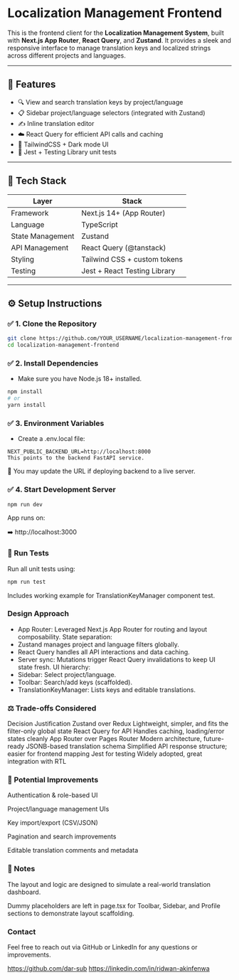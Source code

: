 # Localization Management Frontend

This is the frontend client for the **Localization Management System**, built with **Next.js App Router**, **React Query**, and **Zustand**. It provides a sleek and responsive interface to manage translation keys and localized strings across different projects and languages.

---

## 🚀 Features

- 🔍 View and search translation keys by project/language
- 📋 Sidebar project/language selectors (integrated with Zustand)
- ✍️ Inline translation editor
- ☁️ React Query for efficient API calls and caching
- 🎨 TailwindCSS + Dark mode UI
- 🧪 Jest + Testing Library unit tests

---

## 🧰 Tech Stack

| Layer              | Stack                            |
| ------------------ | -------------------------------- |
| Framework          | Next.js 14+ (App Router)         |
| Language           | TypeScript                       |
| State Management   | Zustand                          |
| API Management     | React Query (@tanstack)          |
| Styling            | Tailwind CSS + custom tokens     |
| Testing            | Jest + React Testing Library     |

---

## ⚙️ Setup Instructions

### ✅ 1. Clone the Repository

```bash
git clone https://github.com/YOUR_USERNAME/localization-management-frontend.git
cd localization-management-frontend
```

### ✅ 2. Install Dependencies
- Make sure you have Node.js 18+ installed.
```bash
npm install
# or
yarn install
```

### ✅ 3. Environment Variables
- Create a .env.local file:
```env
NEXT_PUBLIC_BACKEND_URL=http://localhost:8000
This points to the backend FastAPI service.
```

🔁 You may update the URL if deploying backend to a live server.

### ✅ 4. Start Development Server
```bash
npm run dev
```
App runs on:

➡️ http://localhost:3000

### 🧪 Run Tests
Run all unit tests using:

```bash
npm run test
```
Includes working example for TranslationKeyManager component test.

### Design Approach

- App Router: Leveraged Next.js App Router for routing and layout composability.
State separation:
- Zustand manages project and language filters globally.
- React Query handles all API interactions and data caching.
- Server sync: Mutations trigger React Query invalidations to keep UI state fresh.
UI hierarchy:
- Sidebar: Select project/language.
- Toolbar: Search/add keys (scaffolded).
- TranslationKeyManager: Lists keys and editable translations.

### ⚖️ Trade-offs Considered
Decision	Justification
Zustand over Redux	Lightweight, simpler, and fits the filter-only global state
React Query for API	Handles caching, loading/error states cleanly
App Router over Pages Router	Modern architecture, future-ready
JSONB-based translation schema	Simplified API response structure; easier for frontend mapping
Jest for testing	Widely adopted, great integration with RTL

### 🧩 Potential Improvements
Authentication & role-based UI

Project/language management UIs

Key import/export (CSV/JSON)

Pagination and search improvements

Editable translation comments and metadata

### 📝 Notes
The layout and logic are designed to simulate a real-world translation dashboard.

Dummy placeholders are left in page.tsx for Toolbar, Sidebar, and Profile sections to demonstrate layout scaffolding.

### Contact
Feel free to reach out via GitHub or LinkedIn for any questions or improvements.

https://github.com/dar-sub
https://linkedin.com/in/ridwan-akinfenwa
